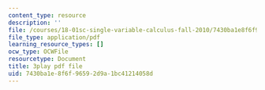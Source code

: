 ```yaml
---
content_type: resource
description: ''
file: /courses/18-01sc-single-variable-calculus-fall-2010/7430ba1e8f6f96592d9a1bc41214058d_QEBkT-Pgqos.pdf
file_type: application/pdf
learning_resource_types: []
ocw_type: OCWFile
resourcetype: Document
title: 3play pdf file
uid: 7430ba1e-8f6f-9659-2d9a-1bc41214058d
---
```


